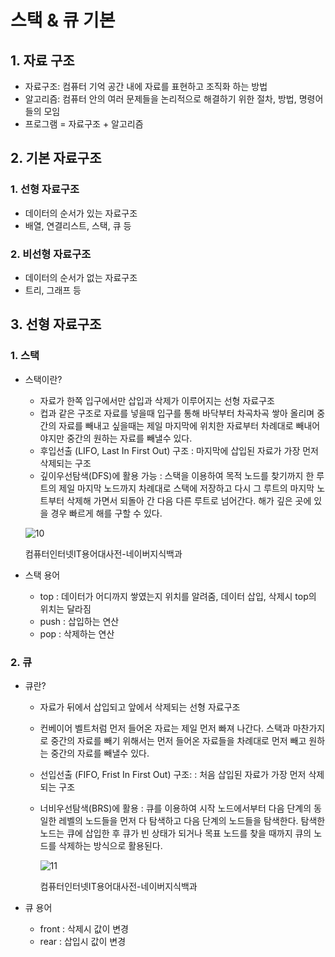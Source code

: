 # 스택 & 큐 기본

## 1. 자료 구조

- 자료구조: 컴퓨터 기억 공간 내에 자료를 표현하고 조직화 하는 방법
- 알고리즘:  컴퓨터 안의 여러 문제들을 논리적으로 해결하기 위한 절차, 방법, 명령어들의 모임
- 프로그램 = 자료구조 + 알고리즘

## 2. 기본 자료구조

### 1. 선형 자료구조

- 데이터의 순서가 있는 자료구조
- 배열, 연결리스트, 스택, 큐 등

### 2. 비선형 자료구조

- 데이터의 순서가 없는 자료구조
- 트리, 그래프 등

## 3. 선형 자료구조

### 1. 스택

- 스택이란?
    - 자료가 한쪽 입구에서만 삽입과 삭제가 이루어지는 선형 자료구조
    - 컵과 같은 구조로 자료를 넣을때 입구를 통해 바닥부터 차곡차곡 쌓아 올리며 중간의 자료를 빼내고 싶을때는 제일 마지막에 위치한 자료부터 차례대로 빼내어야지만 중간의 원하는 자료를 빼낼수 있다.
    - 후입선출 (LIFO, Last In First Out) 구조 : 마지막에 삽입된 자료가 가장 먼저 삭제되는 구조
    - 깊이우선탐색(DFS)에 활용 가능 : 스택을 이용하여 목적 노드를 찾기까지 한 루트의 제일 마지막 노드까지 차례대로 스택에 저장하고 다시 그 루트의 마지막 노트부터 삭제해 가면서 되돌아 간 다음 다른 루트로 넘어간다. 해가 깊은 곳에 있을 경우 빠르게 해를 구할 수 있다.
    
    ![10](https://user-images.githubusercontent.com/97429679/168094433-ab3152b1-9bfc-42ce-8bb9-a40b457ff20f.png)
    
    컴퓨터인터넷IT용어대사전-네이버지식백과
    

- 스택 용어
    - top : 데이터가 어디까지 쌓였는지 위치를 알려줌, 데이터 삽입, 삭제시 top의 위치는 달라짐
    - push : 삽입하는 연산
    - pop : 삭제하는 연산
    

### 2. 큐

- 큐란?
    - 자료가 뒤에서 삽입되고 앞에서 삭제되는 선형 자료구조
    - 컨베이어 벨트처럼 먼저 들어온 자료는 제일 먼저 빠져 나간다. 스택과 마찬가지로 중간의 자료를 빼기 위해서는 먼저 들어온 자료들을 차례대로 먼저 빼고 원하는 중간의 자료를 빼낼수 있다.
    - 선입선출 (FIFO, Frist In First Out) 구조: : 처음 삽입된 자료가 가장 먼저 삭제되는 구조
    - 너비우선탐색(BRS)에 활용 : 큐를 이용하여 시작 노드에서부터 다음 단계의 동일한 레벨의 노드들을 먼저 다 탐색하고 다음 단계의 노드들을 탐색한다. 탐색한 노드는 큐에 삽입한 후 큐가 빈 상태가 되거나 목표 노드를 찾을 때까지 큐의 노드를 삭제하는 방식으로 활용된다.
        
        ![11](https://user-images.githubusercontent.com/97429679/168094452-ec7e4be2-9e10-4fe1-8237-e472c3f66839.png)
        
        컴퓨터인터넷IT용어대사전-네이버지식백과
        
- 큐 용어
    - front : 삭제시 값이 변경
    - rear : 삽입시 값이 변경
